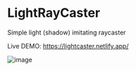# LightRayCaster
Simple light (shadow) imitating raycaster

Live DEMO:
https://lightcaster.netlify.app/

![image](https://user-images.githubusercontent.com/13939292/170953208-828cee49-3a11-48e1-bf85-937ca35e4e82.png)
